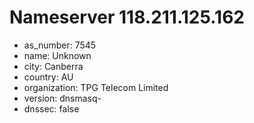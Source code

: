 # Nameserver 118.211.125.162

* as_number: 7545
* name: Unknown
* city: Canberra
* country: AU
* organization: TPG Telecom Limited
* version: dnsmasq-
* dnssec: false
